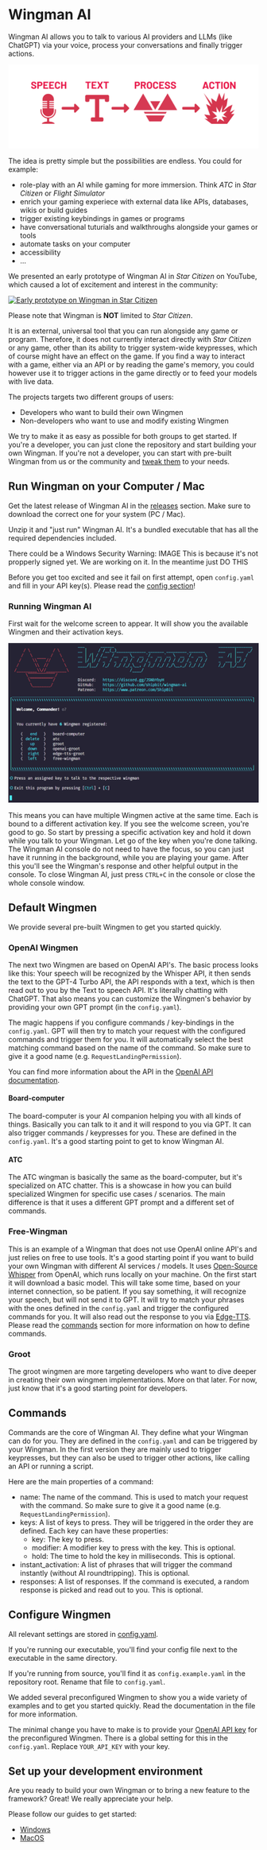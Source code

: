 # Wingman AI

Wingman AI allows you to talk to various AI providers and LLMs (like ChatGPT) via your voice, process your conversations and finally trigger actions.

![Wingman Flow](assets/wingman-flow.png)

The idea is pretty simple but the possibilities are endless. You could for example:

- role-play with an AI while gaming for more immersion. Think _ATC_ in _Star Citizen_ or _Flight Simulator_
- enrich your gaming experiece with external data like APIs, databases, wikis or build guides
- trigger existing keybindings in games or programs
- have conversational tuturials and walkthroughs alongside your games or tools
- automate tasks on your computer
- accessibility
- ...

We presented an early prototype of Wingman AI in _Star Citizen_ on YouTube, which caused a lot of excitement and interest in the community:

[![Early prototype on Wingman in Star Citizen](https://img.youtube.com/vi/hHy7OZQX_nQ/0.jpg)](https://www.youtube.com/watch?v=hHy7OZQX_nQ)

Please note that Wingman is **NOT** limited to _Star Citizen_.

It is an external, universal tool that you can run alongside any game or program. Therefore, it does not currently interact directly with _Star Citizen_ or any game, other than its ability to trigger system-wide keypresses, which of course might have an effect on the game.
If you find a way to interact with a game, either via an API or by reading the game's memory, you could however use it to trigger actions in the game directly or to feed your models with live data.

The projects targets two different groups of users:

- Developers who want to build their own Wingmen
- Non-developers who want to use and modify existing Wingmen

We try to make it as easy as possible for both groups to get started. If you're a developer, you can just clone the repository and start building your own Wingman. If you're not a developer, you can start with pre-built Wingman from us or the community and [tweak them](#configure-wingmen) to your needs.

## Run Wingman on your Computer / Mac

Get the latest release of Wingman AI in the [releases](https://github.com/ShipBit/wingman-ai/releases) section. Make sure to download the correct one for your system (PC / Mac).

Unzip it and "just run" Wingman AI. It's a bundled executable that has all the required dependencies included.

There could be a Windows Security Warning: IMAGE
This is because it's not propperly signed yet. We are working on it. In the meantime just DO THIS

Before you get too excited and see it fail on first attempt, open `config.yaml` and fill in your API key(s). Please read the [config section](#configure-wingmen)!

### Running Wingman AI

First wait for the welcome screen to appear. It will show you the available Wingmen and their activation keys.

![Wingman Welcome Screen](assets/welcome-screen.png)

This means you can have multiple Wingmen active at the same time. Each is bound to a different activation key. If you see the welcome screen, you're good to go. So start by pressing a specific activation key and hold it down while you talk to your Wingman. Let go of the key when you're done talking. The Wingman AI console do not need to have the focus, so you can just have it running in the background, while you are playing your game. After this you'll see the Wingman's response and other helpful output in the console. To close Wingman AI, just press `CTRL+C` in the console or close the whole console window.

## Default Wingmen

We provide several pre-built Wingmen to get you started quickly.

### OpenAI Wingmen

The next two Wingmen are based on OpenAI API's. The basic process looks like this: Your speech will be recognized by the Whisper API, it then sends the text to the GPT-4 Turbo API, the API responds with a text, which is then read out to you by the Text to speech API. It's literally chatting with ChatGPT. That also means you can customize the Wingmen's behavior by providing your own GPT prompt (in the `config.yaml`).

The magic happens if you configure commands / key-bindings in the `config.yaml`. GPT will then try to match your request with the configured commands and trigger them for you. It will automatically select the best matching command based on the name of the command. So make sure to give it a good name (e.g. `RequestLandingPermission`).

You can find more information about the API in the [OpenAI API documentation](https://beta.openai.com/docs/introduction).

#### Board-computer

The board-computer is your AI companion helping you with all kinds of things. Basically you can talk to it and it will respond to you via GPT. It can also trigger commands / keypresses for you. These are defined in the `config.yaml`. It's a good starting point to get to know Wingman AI.

#### ATC

The ATC wingman is basically the same as the board-computer, but it's specialized on ATC chatter. This is a showcase in how you can build specialized Wingmen for specific use cases / scenarios. The main difference is that it uses a different GPT prompt and a different set of commands.

### Free-Wingman

This is an example of a Wingman that does not use OpenAI online API's and just relies on free to use tools. It's a good starting point if you want to build your own Wingman with different AI services / models. It uses [Open-Source Whisper](https://github.com/openai/whisper) from OpenAI, which runs locally on your machine. On the first start it will download a basic model. This will take some time, based on your internet connection, so be patient. If you say something, it will recognize your speech, but will not send it to GPT. It will try to match your phrases with the ones defined in the `config.yaml` and trigger the configured commands for you. It will also read out the response to you via [Edge-TTS](https://github.com/rany2/edge-tts). Please read the [commands](#commands) section for more information on how to define commands.

### Groot

The groot wingmen are more targeting developers who want to dive deeper in creating their own wingmen implementations. More on that later. For now, just know that it's a good starting point for developers.

## Commands

Commands are the core of Wingman AI. They define what your Wingman can do for you. They are defined in the `config.yaml` and can be triggered by your Wingman. In the first version they are mainly used to trigger keypresses, but they can also be used to trigger other actions, like calling an API or running a script.

Here are the main properties of a command:

- name: The name of the command. This is used to match your request with the command. So make sure to give it a good name (e.g. `RequestLandingPermission`).
- keys: A list of keys to press. They will be triggered in the order they are defined. Each key can have these properties:
  - key: The key to press.
  - modifier: A modifier key to press with the key. This is optional.
  - hold: The time to hold the key in milliseconds. This is optional.
- instant_activation: A list of phrases that will trigger the command instantly (without AI roundtripping). This is optional.
- responses: A list of responses. If the command is executed, a random response is picked and read out to you. This is optional.

## Configure Wingmen

All relevant settings are stored in [config.yaml](https://github.com/ShipBit/wingman-ai/blob/main/config.example.yaml).

If you're running our executable, you'll find your config file next to the executable in the same directory.

If you're running from source, you'll find it as `config.example.yaml` in the repository root. Rename that file to `config.yaml`.

We added several preconfigured Wingmen to show you a wide variety of examples and to get you started quickly. Read the documentation in the file for more information.

The minimal change you have to make is to provide your [OpenAI API key](https://platform.openai.com/account/api-keys) for the preconfigured Wingmen. There is a global setting for this in the `config.yaml`. Replace `YOUR_API_KEY` with your key.

## Set up your development environment

Are you ready to build your own Wingman or to bring a new feature to the framework? Great! We really appreciate your help.

Please follow our guides to get started:

- [Windows](docs/develop-windows.md)
- [MacOS](docs/develop-macos.md)
